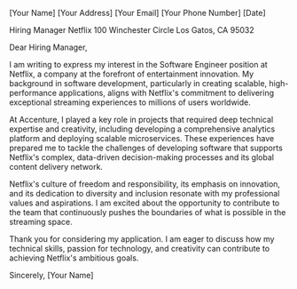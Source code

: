 [Your Name]
[Your Address]
[Your Email]
[Your Phone Number]
[Date]

Hiring Manager
Netflix
100 Winchester Circle
Los Gatos, CA 95032

Dear Hiring Manager,

I am writing to express my interest in the Software Engineer position at Netflix, a company at the forefront of entertainment innovation. My background in software development, particularly in creating scalable, high-performance applications, aligns with Netflix's commitment to delivering exceptional streaming experiences to millions of users worldwide.

At Accenture, I played a key role in projects that required deep technical expertise and creativity, including developing a comprehensive analytics platform and deploying scalable microservices. These experiences have prepared me to tackle the challenges of developing software that supports Netflix's complex, data-driven decision-making processes and its global content delivery network.

Netflix's culture of freedom and responsibility, its emphasis on innovation, and its dedication to diversity and inclusion resonate with my professional values and aspirations. I am excited about the opportunity to contribute to the team that continuously pushes the boundaries of what is possible in the streaming space.

Thank you for considering my application. I am eager to discuss how my technical skills, passion for technology, and creativity can contribute to achieving Netflix's ambitious goals.

Sincerely,
[Your Name]
